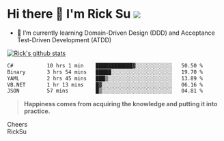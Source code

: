 # Hi there 👋 I'm Rick Su ![](https://komarev.com/ghpvc/?username=ricksu978)
<!--
**ricksu978/ricksu978** is a ✨ _special_ ✨ repository because its `README.md` (this file) appears on your GitHub profile.

Here are some ideas to get you started:

- 🔭 I’m currently working on ...
-->
- 🌱 I’m currently learning Domain-Driven Design (DDD) and Acceptance Test-Driven Development (ATDD)
<!--
- 👯 I’m looking to collaborate on ...
- 🤔 I’m looking for help with ...
- 💬 Ask me about ...
- 📫 How to reach me: ...
- 😄 Pronouns: ...
- ⚡ Fun fact: ...
-->
[![Rick's github stats](https://github-readme-stats.vercel.app/api?username=ricksu978&theme=dark)](https://github.com/ricksu978/ricksu978)

<!--START_SECTION:waka-->

```txt
C#           10 hrs 1 min    ████████████▓░░░░░░░░░░░░   50.50 %
Binary       3 hrs 54 mins   █████░░░░░░░░░░░░░░░░░░░░   19.70 %
YAML         2 hrs 45 mins   ███▒░░░░░░░░░░░░░░░░░░░░░   13.89 %
VB.NET       1 hr 13 mins    █▓░░░░░░░░░░░░░░░░░░░░░░░   06.16 %
JSON         57 mins         █▒░░░░░░░░░░░░░░░░░░░░░░░   04.81 %
```

<!--END_SECTION:waka-->

> **Happiness comes from acquiring the knowledge and putting it into practice.**

Cheers  
RickSu 
